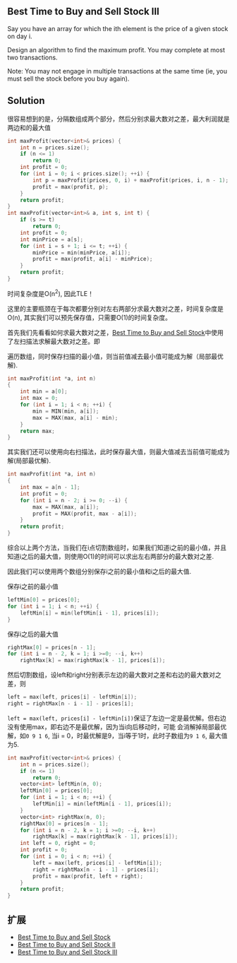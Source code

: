 ## Best Time to Buy and Sell Stock III

Say you have an array for which the ith element is the price of a given stock on day i.

Design an algorithm to find the maximum profit. You may complete at most two transactions.

Note:
You may not engage in multiple transactions at the same time (ie, you must sell the stock before you buy again).

## Solution

很容易想到的是，分隔数组成两个部分，然后分别求最大数对之差，最大利润就是两边和的最大值

```cpp
int maxProfit(vector<int>& prices) {
    int n = prices.size();
    if (n <= 1)
	    return 0;
    int profit = 0;
    for (int i = 0; i < prices.size(); ++i) {
	    int p = maxProfit(prices, 0, i) + maxProfit(prices, i, n - 1);
	    profit = max(profit, p);
    }
    return profit;
}
int maxProfit(vector<int>& a, int s, int t) {
    if (s >= t)
	    return 0;
    int profit = 0;
    int minPrice = a[s];
    for (int i = s + 1; i <= t; ++i) {
	    minPrice = min(minPrice, a[i]);
	    profit = max(profit, a[i] - minPrice);
    }
    return profit;
}
```

时间复杂度是O(n<sup>2</sup>), 因此TLE！

这里的主要瓶颈在于每次都要分别对左右两部分求最大数对之差，时间复杂度是O(n), 其实我们可以预先保存值，只需要O(1)的时间复杂度。

首先我们先看看如何求最大数对之差，[Best Time to Buy and Sell Stock](../BestTimetoBuyandSellStock)中使用了左扫描法求解最大数对之差。即

遍历数组，同时保存扫描的最小值，则当前值减去最小值可能成为解（局部最优解).

```c
int maxProfit(int *a, int n)
{
	int min = a[0];
	int max = 0;
	for (int i = 1; i < n; ++i) {
		min = MIN(min, a[i]);
		max = MAX(max, a[i] - min);
	}
	return max;
}
```

其实我们还可以使用向右扫描法，此时保存最大值，则最大值减去当前值可能成为解(局部最优解).

```c
int maxProfit(int *a, int n)
{
	int max = a[n - 1];
	int profit = 0;
	for (int i = n - 2; i >= 0; --i) {
		max = MAX(max, a[i]);
		profit = MAX(profit, max - a[i]);
	}
	return profit;
}
```

综合以上两个方法，当我们在i点切割数组时，如果我们知道i之前的最小值，并且知道i之后的最大值，则使用O(1)的时间可以求出左右两部分的最大数对之差.

因此我们可以使用两个数组分别保存i之前的最小值和i之后的最大值.

保存i之前的最小值

```c
leftMin[0] = prices[0];
for (int i = 1; i < n; ++i) {
    leftMin[i] = min(leftMin[i - 1], prices[i]);
}
```

保存i之后的最大值

```c
rightMax[0] = prices[n - 1];
for (int i = n - 2, k = 1; i >=0; --i, k++)
	rightMax[k] = max(rightMax[k - 1], prices[i]);
```

然后切割数组，设left和right分别表示左边的最大数对之差和右边的最大数对之差，则

```c
left = max(left, prices[i] - leftMin[i]);
right = rightMax[n - i - 1] - prices[i];
```

`left = max(left, prices[i] - leftMin[i])`保证了左边一定是最优解。但右边没有使用max，即右边不是最优解，因为当i向后移动时，可能
会消解掉局部最优解，如`0 9 1 6`, 当i = 0，时最优解是9，当i等于1时，此时子数组为`9 1 6`, 最大值为5. 

```cpp
int maxProfit(vector<int>& prices) {
    int n = prices.size();
    if (n <= 1)
	    return 0;
    vector<int> leftMin(n, 0);
    leftMin[0] = prices[0];
    for (int i = 1; i < n; ++i) {
	    leftMin[i] = min(leftMin[i - 1], prices[i]);
    }
    vector<int> rightMax(n, 0);
    rightMax[0] = prices[n - 1];
    for (int i = n - 2, k = 1; i >=0; --i, k++)
	    rightMax[k] = max(rightMax[k - 1], prices[i]);
    int left = 0, right = 0;
    int profit = 0;
    for (int i = 0; i < n; ++i) {
	    left = max(left, prices[i] - leftMin[i]);
	    right = rightMax[n - i - 1] - prices[i];
	    profit = max(profit, left + right);
    }
    return profit;
}
```

## 扩展

* [Best Time to Buy and Sell Stock](../BestTimetoBuyandSellStock)
* [Best Time to Buy and Sell Stock II](../BestTimetoBuyandSellStockII)
* [Best Time to Buy and Sell Stock III](../BestTimetoBuyandSellStockIII)
